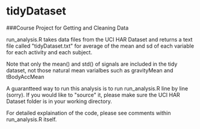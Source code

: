 # tidyDataset
###Course Project for Getting and Cleaning Data


run_analysis.R takes data files from the UCI HAR Dataset and returns a text file called "tidyDataset.txt" for average of the mean and sd of each variable for each activity and each subject.

Note that only the mean() and std() of signals are included in the tidy dataset, not those natural mean varialbes such as gravityMean and tBodyAccMean

A guarantteed  way to run this analysis is to run run_analysis.R line by line (sorry). If you would like to "source" it, please make sure the UCI HAR Dataset folder is in your working directory. 

For detailed explaination of the code, please see comments within run_analysis.R itself.
